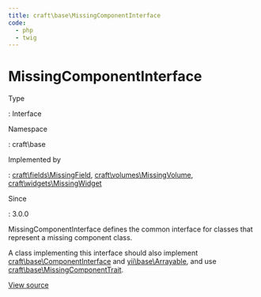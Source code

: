```yaml
---
title: craft\base\MissingComponentInterface
code:
  - php
  - twig
---
```


# MissingComponentInterface

Type

:   Interface

Namespace

:   craft\base

Implemented by

:   [craft\fields\MissingField](craft-fields-missingfield.md), [craft\volumes\MissingVolume](craft-volumes-missingvolume.md), [craft\widgets\MissingWidget](craft-widgets-missingwidget.md)

Since

:   3.0.0



MissingComponentInterface defines the common interface for classes that represent a missing component class.

A class implementing this interface should also implement [craft\base\ComponentInterface](craft-base-componentinterface.md) and [yii\base\Arrayable](https://www.yiiframework.com/doc/api/2.0/yii-base-arrayable),
and use [craft\base\MissingComponentTrait](craft-base-missingcomponenttrait.md).



[View source](https://github.com/craftcms/cms/blob/master/src/base/MissingComponentInterface.php)












